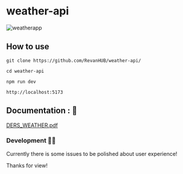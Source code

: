# weather-api

![weatherapp](https://user-images.githubusercontent.com/84904766/195995522-dd1c349a-931e-466c-8ac3-1b54a2aaaac0.gif)




## How to use

``` git clone https://github.com/RevanHUB/weather-api/ ```

``` cd weather-api ```

``` npm run dev ```

``` http://localhost:5173 ```

## Documentation : 📝

[DERS_WEATHER.pdf](https://github.com/RevanHUB/weather-api/files/9759425/DERS_WEATHER.pdf)

### Development 🧑‍💻 

Currently there is some issues to be polished about user experience!

Thanks for view!

